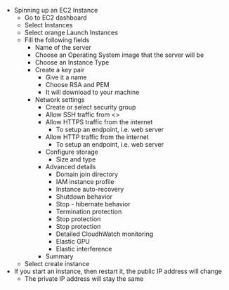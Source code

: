 - Spinning up an EC2 Instance
	- Go to EC2 dashboard
	- Select Instances
	- Select orange Launch Instances
	- Fill the following fields
		- Name of the server
		- Choose an Operating System image that the server will be
		- Choose an Instance Type
		- Create a key pair
			- Give it a name
			- Choose RSA and PEM
			- It will download to your machine
		- Network settings
			- Create or select security group
			- Allow SSH traffic from <>
			- Allow HTTPS traffic from the internet
				- To setup an endpoint, i.e. web server
			- Allow HTTP traffic from the internet
				- To setup an endpoint, i.e. web server
			- Configure storage
				- Size and type
			- Advanced details
				- Domain join directory
				- IAM instance profile
				- Instance auto-recovery
				- Shutdown behavior
				- Stop - hibernate behavior
				- Termination protection
				- Stop protection
				- Stop protection
				- Detailed CloudhWatch monitoring
				- Elastic GPU
				- Elastic interference
			- Summary
	- Select create instance
- If you start an instance, then restart it, the public IP address will change
	- The private IP address will stay the same